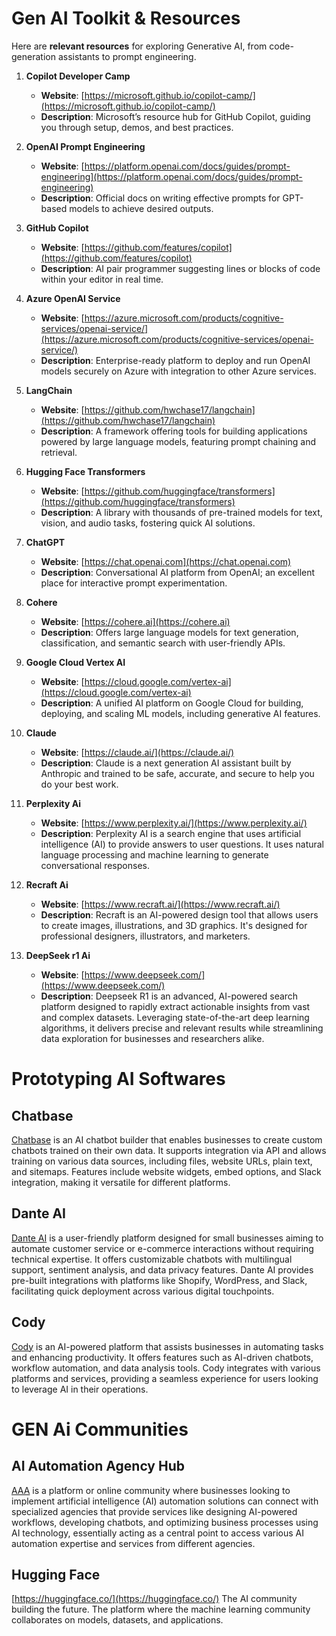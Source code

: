 # Gen AI Toolkit & Resources

Here are **relevant resources** for exploring Generative AI, from code-generation assistants to prompt engineering.

1. **Copilot Developer Camp**  
   - **Website**: [https://microsoft.github.io/copilot-camp/](https://microsoft.github.io/copilot-camp/)  
   - **Description**: Microsoft’s resource hub for GitHub Copilot, guiding you through setup, demos, and best practices.

2. **OpenAI Prompt Engineering**  
   - **Website**: [https://platform.openai.com/docs/guides/prompt-engineering](https://platform.openai.com/docs/guides/prompt-engineering)  
   - **Description**: Official docs on writing effective prompts for GPT-based models to achieve desired outputs.

3. **GitHub Copilot**  
   - **Website**: [https://github.com/features/copilot](https://github.com/features/copilot)  
   - **Description**: AI pair programmer suggesting lines or blocks of code within your editor in real time.

4. **Azure OpenAI Service**  
   - **Website**: [https://azure.microsoft.com/products/cognitive-services/openai-service/](https://azure.microsoft.com/products/cognitive-services/openai-service/)  
   - **Description**: Enterprise-ready platform to deploy and run OpenAI models securely on Azure with integration to other Azure services.

5. **LangChain**  
   - **Website**: [https://github.com/hwchase17/langchain](https://github.com/hwchase17/langchain)  
   - **Description**: A framework offering tools for building applications powered by large language models, featuring prompt chaining and retrieval.

6. **Hugging Face Transformers**  
   - **Website**: [https://github.com/huggingface/transformers](https://github.com/huggingface/transformers)  
   - **Description**: A library with thousands of pre-trained models for text, vision, and audio tasks, fostering quick AI solutions.

7. **ChatGPT**  
   - **Website**: [https://chat.openai.com](https://chat.openai.com)  
   - **Description**: Conversational AI platform from OpenAI; an excellent place for interactive prompt experimentation.

8. **Cohere**  
   - **Website**: [https://cohere.ai](https://cohere.ai)  
   - **Description**: Offers large language models for text generation, classification, and semantic search with user-friendly APIs.

9. **Google Cloud Vertex AI**  
   - **Website**: [https://cloud.google.com/vertex-ai](https://cloud.google.com/vertex-ai)  
   - **Description**: A unified AI platform on Google Cloud for building, deploying, and scaling ML models, including generative AI features.
   
10. **Claude**  
    - **Website**: [https://claude.ai/](https://claude.ai/)  
    - **Description**: Claude is a next generation AI assistant built by Anthropic and trained to be safe, accurate, and secure to help you do your best work.
   
11. **Perplexity Ai**  
    - **Website**: [https://www.perplexity.ai/](https://www.perplexity.ai/)
    - **Description**: Perplexity AI is a search engine that uses artificial intelligence (AI) to provide answers to user questions. It uses natural language processing and machine learning to generate conversational responses. 

11. **Recraft Ai**  
    - **Website**: [https://www.recraft.ai/](https://www.recraft.ai/)
    - **Description**: Recraft is an AI-powered design tool that allows users to create images, illustrations, and 3D graphics. It's designed for professional designers, illustrators, and marketers. 

12. **DeepSeek r1 Ai**  
    - **Website**: [https://www.deepseek.com/](https://www.deepseek.com/)
    - **Description**: Deepseek R1 is an advanced, AI-powered search platform designed to rapidly extract actionable insights from vast and complex datasets. Leveraging state-of-the-art deep learning algorithms, it delivers precise and relevant results while streamlining data exploration for businesses and researchers alike. 

# Prototyping AI Softwares

## Chatbase

[Chatbase](https://www.chatbase.co) is an AI chatbot builder that enables businesses to create custom chatbots trained on their own data. It supports integration via API and allows training on various data sources, including files, website URLs, plain text, and sitemaps. Features include website widgets, embed options, and Slack integration, making it versatile for different platforms.

## Dante AI

[Dante AI](https://www.dante-ai.com) is a user-friendly platform designed for small businesses aiming to automate customer service or e-commerce interactions without requiring technical expertise. It offers customizable chatbots with multilingual support, sentiment analysis, and data privacy features. Dante AI provides pre-built integrations with platforms like Shopify, WordPress, and Slack, facilitating quick deployment across various digital touchpoints.

## Cody

[Cody](https://www.meetcody.ai) is an AI-powered platform that assists businesses in automating tasks and enhancing productivity. It offers features such as AI-driven chatbots, workflow automation, and data analysis tools. Cody integrates with various platforms and services, providing a seamless experience for users looking to leverage AI in their operations.

# GEN Ai Communities

## AI Automation Agency Hub
[AAA](https://www.skool.com/learn-ai) is a platform or online community where businesses looking to implement artificial intelligence (AI) automation solutions can connect with specialized agencies that provide services like designing AI-powered workflows, developing chatbots, and optimizing business processes using AI technology, essentially acting as a central point to access various AI automation expertise and services from different agencies.

## Hugging Face
[https://huggingface.co/](https://huggingface.co/) The AI community building the future.
The platform where the machine learning community collaborates on models, datasets, and applications.
